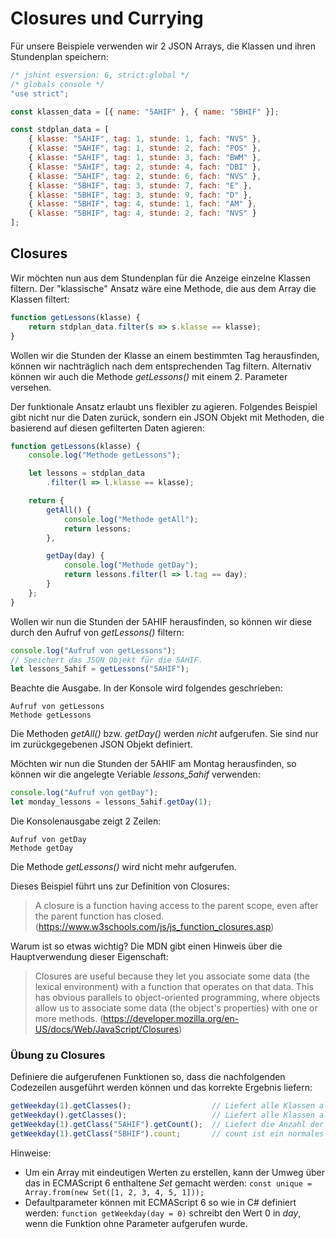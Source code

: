 # Closures und Currying
Für unsere Beispiele verwenden wir 2 JSON Arrays, die Klassen und ihren Stundenplan speichern:
```javascript
/* jshint esversion: 6, strict:global */
/* globals console */
"use strict";

const klassen_data = [{ name: "5AHIF" }, { name: "5BHIF" }];

const stdplan_data = [
    { klasse: "5AHIF", tag: 1, stunde: 1, fach: "NVS" },
    { klasse: "5AHIF", tag: 1, stunde: 2, fach: "POS" },
    { klasse: "5AHIF", tag: 1, stunde: 3, fach: "BWM" },
    { klasse: "5AHIF", tag: 2, stunde: 4, fach: "DBI" },
    { klasse: "5AHIF", tag: 2, stunde: 6, fach: "NVS" },
    { klasse: "5BHIF", tag: 3, stunde: 7, fach: "E" },
    { klasse: "5BHIF", tag: 3, stunde: 9, fach: "D" },
    { klasse: "5BHIF", tag: 4, stunde: 1, fach: "AM" },
    { klasse: "5BHIF", tag: 4, stunde: 2, fach: "NVS" }
];
```

## Closures
Wir möchten nun aus dem Stundenplan für die Anzeige einzelne Klassen filtern. Der "klassische" Ansatz
wäre eine Methode, die aus dem Array die Klassen filtert:
```javascript
function getLessons(klasse) {
    return stdplan_data.filter(s => s.klasse == klasse);
}
```

Wollen wir die Stunden der Klasse an einem bestimmten Tag herausfinden, können wir nachträglich nach
dem entsprechenden Tag filtern. Alternativ können wir auch die Methode *getLessons()* mit einem 2.
Parameter versehen.

Der funktionale Ansatz erlaubt uns flexibler zu agieren. Folgendes Beispiel gibt nicht nur die Daten
zurück, sondern ein JSON Objekt mit Methoden, die basierend auf diesen gefilterten Daten agieren:
```javascript
function getLessons(klasse) {
    console.log("Methode getLessons");

    let lessons = stdplan_data
        .filter(l => l.klasse == klasse);

    return {
        getAll() {
            console.log("Methode getAll");
            return lessons;
        },

        getDay(day) {
            console.log("Methode getDay");
            return lessons.filter(l => l.tag == day);
        }
    };
}
```

Wollen wir nun die Stunden der 5AHIF herausfinden, so können wir diese durch den Aufruf von *getLessons()*
filtern:
```javascript
console.log("Aufruf von getLessons");
// Speichert das JSON Objekt für die 5AHIF.
let lessons_5ahif = getLessons("5AHIF");
```

Beachte die Ausgabe. In der Konsole wird folgendes geschrieben:
```
Aufruf von getLessons
Methode getLessons
```

Die Methoden *getAll()* bzw. *getDay()* werden *nicht* aufgerufen. Sie sind nur im zurückgegebenen
JSON Objekt definiert.

Möchten wir nun die Stunden der 5AHIF am Montag herausfinden, so können wir die angelegte Veriable
*lessons_5ahif* verwenden:
```javascript
console.log("Aufruf von getDay");
let monday_lessons = lessons_5ahif.getDay(1);
```

Die Konsolenausgabe zeigt 2 Zeilen:
```
Aufruf von getDay
Methode getDay
```

Die Methode *getLessons()* wird nicht mehr aufgerufen. 

Dieses Beispiel führt uns zur Definition von Closures:
> A closure is a function having access to the parent scope, even after the parent function has closed.
> (https://www.w3schools.com/js/js_function_closures.asp)

Warum ist so etwas wichtig? Die MDN gibt einen Hinweis über die Hauptverwendung dieser Eigenschaft:
> Closures are useful because they let you associate some data (the lexical environment) with a function 
> that operates on that data. This has obvious parallels to object-oriented programming, where objects 
> allow us to associate some data (the object's properties) with one or more methods.
> (https://developer.mozilla.org/en-US/docs/Web/JavaScript/Closures)


### Übung zu Closures
Definiere die aufgerufenen Funktionen so, dass die nachfolgenden Codezeilen ausgeführt werden können und
das korrekte Ergebnis liefern:
```javascript
getWeekday(1).getClasses();                  // Liefert alle Klassen als string Array, die am Montag Unterricht haben.
getWeekday().getClasses();                   // Liefert alle Klassen als string Array, die im Stundenplan vorkommen.
getWeekday(1).getClass("5AHIF").getCount();  // Liefert die Anzahl der Stunden der 5AHIF am Montag.
getWeekday(1).getClass("5BHIF").count;       // count ist ein normales Property, keine Funktion.
```

Hinweise: 
- Um ein Array mit eindeutigen Werten zu erstellen, kann der Umweg über das in ECMAScript 6
  enthaltene *Set* gemacht werden: `const unique = Array.from(new Set([1, 2, 3, 4, 5, 1]));`
- Defaultparameter können mit ECMAScript 6 so wie in C# definiert werden: `function getWeekday(day = 0)`
  schreibt den Wert 0 in *day*, wenn die Funktion ohne Parameter aufgerufen wurde.
